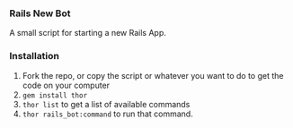 ### Rails New Bot

A small script for starting a new Rails App.

### Installation

1. Fork the repo, or copy the script or whatever you want to do to get the code on your computer
2. `gem install thor`
3. `thor list` to get a list of available commands
4. `thor rails_bot:command` to run that command.
